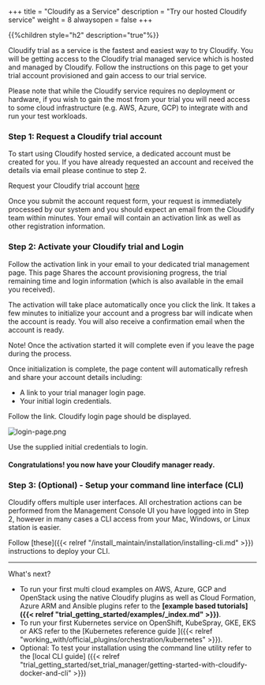 +++
title = "Cloudify as a Service"
description = "Try our hosted Cloudify service"
weight = 8
alwaysopen = false
+++

{{%children style="h2" description="true"%}}

Cloudify trial as a service is the fastest and easiest way to try Cloudify.
You will be getting access to the Cloudify trial managed service which is hosted and managed by Cloudify. Follow the instructions on this page to get your trial account provisioned and gain access to our trial service.

Please note that while the Cloudify service requires no deployment or hardware, if you wish to gain the most from your trial you will need access to some cloud infrastructure (e.g. AWS, Azure, GCP) to integrate with and run your test workloads.

### Step 1: Request a Cloudify trial account

To start using Cloudify hosted service, a dedicated account must be created for you.
If you have already requested an account and received the details via email please continue to step 2.

Request your Cloudify trial account [here](https://cloudify.co/download/)

Once you submit the account request form, your request is immediately processed by our system and you should expect an email from the Cloudify team within minutes. Your email will contain an activation link as well as other registration information.


### Step 2: Activate your Cloudify trial and Login

Follow the activation link in your email to your dedicated trial management page. This page Shares the account provisioning progress, the trial remaining time and login information (which is also available in the email you received).

The activation will take place automatically once you click the link. It takes a few minutes to initialize your account and a progress bar will indicate when the account is ready. You will also receive a confirmation email when the account is ready.

Note! Once the activation started it will complete even if you leave the page during the process.

Once initialization is complete, the page content will automatically refresh and share your account details including:

* A link to your trial manager login page.
* Your initial login credentials.

Follow the link. Cloudify login page should be displayed.

![login-page.png]( /images/ui/login/login-page.png )

Use the supplied initial credentials to login.

#### Congratulations! you now have your Cloudify manager ready.


### Step 3: (Optional) - Setup your command line interface (CLI)

Cloudify offers multiple user interfaces. All orchestration actions can be performed from the Management Console UI you have logged into in Step 2, however in many cases a CLI access from your Mac, Windows, or Linux station is easier.

Follow [these]({{< relref "/install_maintain/installation/installing-cli.md" >}}) instructions to deploy your CLI.


____


What's next?

* To run your first multi cloud examples on AWS, Azure, GCP and OpenStack using the native Cloudify plugins as well as Cloud Formation, Azure ARM and Ansible plugins refer to the  **[example based tutorials]({{< relref "trial_getting_started/examples/_index.md" >}})**.
* To run your first Kubernetes service on OpenShift, KubeSpray, GKE, EKS or AKS refer to the  [Kubernetes reference guide ]({{< relref "working_with/official_plugins/orchestration/kubernetes" >}}).
* Optional: To test your installation using the command line utility refer to the [local CLI guide] ({{< relref "trial_getting_started/set_trial_manager/getting-started-with-cloudify-docker-and-cli" >}})
